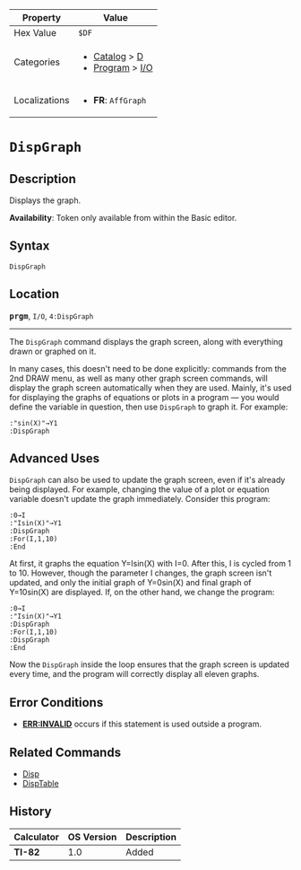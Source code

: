 | Property      | Value |
|---------------|-------|
| Hex Value     | `$DF`|
| Categories    | <ul><li>[Catalog](<../categories/Catalog.md>) > [D](<../categories/Catalog.md#D>)</li><li>[Program](<../categories/Program.md>) > [I/O](<../categories/Program.md#I/O>)</li></ul> |
| Localizations | <ul><li><b>FR</b>: `AffGraph`</li></ul> |

# `DispGraph`

## Description
Displays the graph.


<b>Availability</b>: Token only available from within the Basic editor.

## Syntax
`DispGraph`

## Location
<tt><kbd><b>prgm</b></kbd></tt>, `I/O`, `4:DispGraph`
<hr>

The `DispGraph` command displays the graph screen, along with everything drawn or graphed on it.

In many cases, this doesn't need to be done explicitly: commands from the 2nd DRAW menu, as well as many other graph screen commands, will display the graph screen automatically when they are used. Mainly, it's used for displaying the graphs of equations or plots in a program — you would define the variable in question, then use `DispGraph` to graph it. For example:

```ti-basic
:"sin(X)"→Y1
:DispGraph
```

## Advanced Uses

`DispGraph` can also be used to update the graph screen, even if it's already being displayed. For example, changing the value of a plot or equation variable doesn't update the graph immediately. Consider this program:

```ti-basic
:0→I
:"Isin(X)"→Y1
:DispGraph
:For(I,1,10)
:End
```

At first, it graphs the equation Y=Isin(X) with I=0. After this, I is cycled from 1 to 10. However, though the parameter I changes, the graph screen isn't updated, and only the initial graph of Y=0sin(X) and final graph of Y=10sin(X) are displayed. If, on the other hand, we change the program:

```ti-basic
:0→I
:"Isin(X)"→Y1
:DispGraph
:For(I,1,10)
:DispGraph
:End
```

Now the `DispGraph` inside the loop ensures that the graph screen is updated every time, and the program will correctly display all eleven graphs.

## Error Conditions

*   **[ERR:INVALID](/errors#invalid)** occurs if this statement is used outside a program.

## Related Commands

*   [Disp](/disp)
*   [DispTable](/disptable)

## History
| Calculator | OS Version | Description |
|------------|------------|-------------|
| <b>TI-82</b> | 1.0 | Added |


